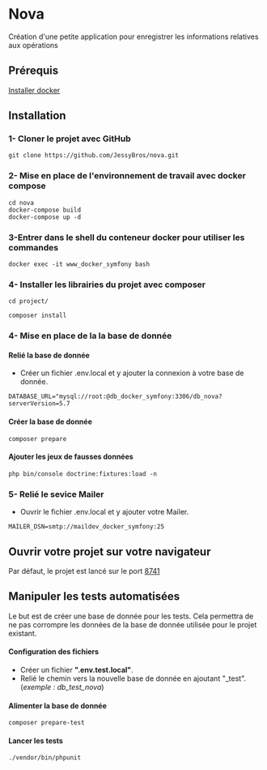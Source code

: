 # Nova
Création d'une petite application pour enregistrer les informations relatives aux opérations

## Prérequis 
[Installer docker](https://docs.docker.com/get-docker/)

## Installation

### 1- Cloner le projet avec GitHub
<pre><code>git clone https://github.com/JessyBros/nova.git</code></pre>

### 2- Mise en place de l'environnement de travail avec docker compose
<pre><code>cd nova
docker-compose build
docker-compose up -d
</code></pre>

### 3-Entrer dans le shell du conteneur docker pour utiliser les commandes
<pre><code>docker exec -it www_docker_symfony bash</code></pre>

### 4- Installer les librairies du projet avec composer
<pre><code>cd project/</code></pre>
<pre><code>composer install</code></pre>

### 4- Mise en place de la la base de donnée
#### Relié la base de donnée
- Créer un fichier .env.local et y ajouter la connexion à votre base de donnée.
<pre><code>DATABASE_URL="mysql://root:@db_docker_symfony:3306/db_nova?serverVersion=5.7</code></pre>

#### Créer la base de donnée
<pre><code>composer prepare</code></pre>

#### Ajouter les jeux de fausses données
<pre><code>php bin/console doctrine:fixtures:load -n</code></pre>

### 5- Relié le sevice Mailer

- Ouvrir le fichier .env.local et y ajouter votre Mailer.
<pre><code>MAILER_DSN=smtp://maildev_docker_symfony:25</code></pre>

## Ouvrir votre projet sur votre navigateur

Par défaut, le projet est lancé sur le port [8741](http://127.0.0.1:8741/)

## Manipuler les tests automatisées
Le but est de créer une base de donnée pour les tests. Cela permettra de ne pas corrompre les données de la base de donnée utilisée pour le projet existant.

#### Configuration des fichiers
- Créer un fichier __".env.test.local"__. 
- Relié le chemin vers la nouvelle base de donnée en ajoutant "_test". (*exemple : db_test_nova*)

#### Alimenter la base de donnée
<pre><code>composer prepare-test</code></pre>

#### Lancer les tests
<pre><code>./vendor/bin/phpunit</code></pre>